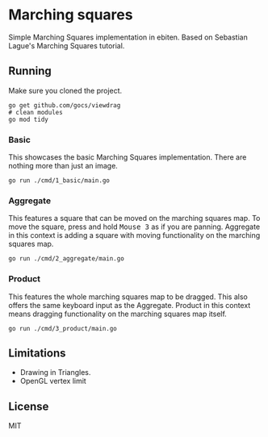 # Marching squares

Simple Marching Squares implementation in ebiten.
Based on Sebastian Lague's Marching Squares tutorial.

## Running

Make sure you cloned the project.

```
go get github.com/gocs/viewdrag
# clean modules
go mod tidy
```

### Basic

This showcases the basic Marching Squares implementation.
There are nothing more than just an image.

```
go run ./cmd/1_basic/main.go
```

### Aggregate

This features a square that can be moved on the marching squares map.
To move the square, press and hold <kbd>Mouse 3</kbd> as if you are panning.
Aggregate in this context is adding a square with moving functionality on the marching squares map.

```
go run ./cmd/2_aggregate/main.go
```

### Product

This features the whole marching squares map to be dragged.
This also offers the same keyboard input as the Aggregate.
Product in this context means dragging functionality on the marching squares map itself.

```
go run ./cmd/3_product/main.go
```

## Limitations

- Drawing in Triangles.
- OpenGL vertex limit

## License

MIT